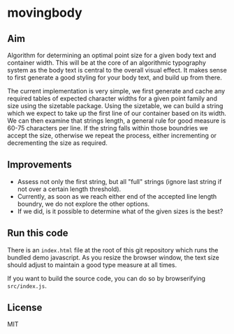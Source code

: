 # movingbody

## Aim

Algorithm for determining an optimal point size for a given body text and container width. This will be at the core of an algorithmic typography system as the body text is central to the overall visual effect. It makes sense to first generate a good styling for your body text, and build up from there.

The current implementation is very simple, we first generate and cache any required tables of expected character widths for a given point family and size using the sizetable package. Using the sizetable, we can build a string which we expect to take up the first line of our container based on its width. We can then examine that strings length, a general rule for good measure is 60-75 characters per line. If the string falls within those boundries we accept the size, otherwise we repeat the process, either incrementing or decrementing the size as required.

## Improvements

* Assess not only the first string, but all "full" strings (ignore last string if not over a certain length threshold).
* Currently, as soon as we reach either end of the accepted line length boundry, we do not explore the other options.
* If we did, is it possible to determine what of the given sizes is the best?

## Run this code
There is an ```index.html``` file at the root of this git repository which runs the bundled demo javascript. As you resize the browser window, the text size should adjust to maintain a good type measure at all times.

If you want to build the source code, you can do so by browserifying ```src/index.js```.

## License
MIT
